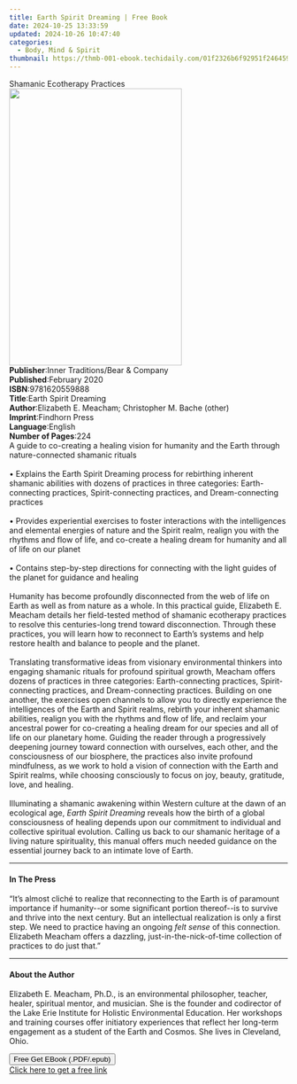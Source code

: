 ```yaml
---
title: Earth Spirit Dreaming | Free Book
date: 2024-10-25 13:33:59
updated: 2024-10-26 10:47:40
categories:
  - Body, Mind & Spirit
thumbnail: https://thmb-001-ebook.techidaily.com/01f2326b6f92951f246459b4beddf85b06c476c695170954a3d0877e3f83b149.jpg
---
```

<main id="book-container">
  <div class="flex flex-col">
    <div class="book-brief flex-1 py-6 px-4 sm:p-6 md:py-10 md:px-8">
      <!-- brief-->
      <div class="book-brief-main">Shamanic Ecotherapy Practices</div>
    </div>
    <div
      class="book-meta-info flex-1 grid gap-4 col-start-1 col-end-3 row-start-1 sm:mb-6 sm:grid-cols-4 lg:gap-6 lg:col-start-2 lg:row-end-6 lg:row-span-6 lg:mb-0"
    >
      <div
        class="book-meta-info-left place-content-center mt-4 p-4 text-sm leading-6 col-start-2 col-span-2 dark:text-slate-400"
      >
        <img
          class="w-full h-500 object-cover rounded-lg sm:h-255 sm:col-span-2 lg:col-span-full"
          src="https://img-001-ebook.techidaily.com/ff3147447a9256ecc151f9590b340fa9d4bf0adfa6167c03244a36fed069f3ac.jpg"
          alt=""
          width="312"
          height="500"
        />
      </div>
      <div
        class="book-meta-info-right mt-2 col-start-1 row-start-2 col-span-3 self-center"
      >
        <!-- meta data  -->
        <div class="flex flex-col px-4 md:px-8">
          <div class="flex-1">
            <strong>Publisher</strong>:<span class="px-2"
              >Inner Traditions/Bear &amp; Company</span
            >
          </div>
          <div class="flex-1">
            <strong>Published</strong>:<span class="px-2">February 2020</span>
          </div>
          <div class="flex-1">
            <strong>ISBN</strong>:<span class="px-2">9781620559888</span>
          </div>
          <div class="flex-1">
            <strong>Title</strong>:<span class="px-2"
              >Earth Spirit Dreaming</span
            >
          </div>
          <div class="flex-1">
            <strong>Author</strong>:<span class="px-2"
              >Elizabeth E. Meacham; Christopher M. Bache (other)</span
            >
          </div>
          <div class="flex-1">
            <strong>Imprint</strong>:<span class="px-2">Findhorn Press</span>
          </div>
          <div class="flex-1">
            <strong>Language</strong>:<span class="px-2">English</span>
          </div>
          <div class="flex-1">
            <strong>Number of Pages</strong>:<span class="px-2">224</span>
          </div>
        </div>
      </div>
    </div>
    <div class="book-description flex-1 py-6 px-4 sm:p-6 md:py-10 md:px-8">
      <div class="book-description-main">
        <div accordion-content="" id="description">
          A guide to co-creating a healing vision for humanity and the Earth
          through nature-connected shamanic rituals <br /><br />• Explains the
          Earth Spirit Dreaming process for rebirthing inherent shamanic
          abilities with dozens of practices in three categories:
          Earth-connecting practices, Spirit-connecting practices, and
          Dream-connecting practices <br /><br />• Provides experiential
          exercises to foster interactions with the intelligences and elemental
          energies of nature and the Spirit realm, realign you with the rhythms
          and flow of life, and co-create a healing dream for humanity and all
          of life on our planet <br /><br />• Contains step-by-step directions
          for connecting with the light guides of the planet for guidance and
          healing <br /><br />Humanity has become profoundly disconnected from
          the web of life on Earth as well as from nature as a whole. In this
          practical guide, Elizabeth E. Meacham details her field-tested method
          of shamanic ecotherapy practices to resolve this centuries-long trend
          toward disconnection. Through these practices, you will learn how to
          reconnect to Earth’s systems and help restore health and balance to
          people and the planet. <br /><br />Translating transformative ideas
          from visionary environmental thinkers into engaging shamanic rituals
          for profound spiritual growth, Meacham offers dozens of practices in
          three categories: Earth-connecting practices, Spirit-connecting
          practices, and Dream-connecting practices. Building on one another,
          the exercises open channels to allow you to directly experience the
          intelligences of the Earth and Spirit realms, rebirth your inherent
          shamanic abilities, realign you with the rhythms and flow of life, and
          reclaim your ancestral power for co-creating a healing dream for our
          species and all of life on our planetary home. Guiding the reader
          through a progressively deepening journey toward connection with
          ourselves, each other, and the consciousness of our biosphere, the
          practices also invite profound mindfulness, as we work to hold a
          vision of connection with the Earth and Spirit realms, while choosing
          consciously to focus on joy, beauty, gratitude, love, and healing.
          <br /><br />Illuminating a shamanic awakening within Western culture
          at the dawn of an ecological age, <i>Earth Spirit Dreaming</i> reveals
          how the birth of a global consciousness of healing depends upon our
          commitment to individual and collective spiritual evolution. Calling
          us back to our shamanic heritage of a living nature spirituality, this
          manual offers much needed guidance on the essential journey back to an
          intimate love of Earth.
        </div>
        <div class="accordion-fader"></div>
      </div>
    </div>
    <div class="book-excerpts flex-1 py-6 px-4 sm:p-6 md:py-10 md:px-8">
      <!-- excerpts-->
      <div class="book-excerpts-main">
        <hr />
        <h4 class="placeholder placeholder-heading">
          <span>In The Press</span>
        </h4>
        <p>
          “It’s almost cliché to realize that reconnecting to the Earth is of
          paramount importance if humanity--or some significant portion
          thereof--is to survive and thrive into the next century. But an
          intellectual realization is only a first step. We need to practice
          having an ongoing <i>felt sense</i> of this connection. Elizabeth
          Meacham offers a dazzling, just-in-the-nick-of-time collection of
          practices to do just that.”
        </p>
      </div>
    </div>
    <div class="book-about-author flex-1 py-6 px-4 sm:p-6 md:py-10 md:px-8">
      <!-- about author-->
      <div class="book-main-author-main">
        <hr />
        <h4 class="placeholder placeholder-heading">
          <span>About the Author</span>
        </h4>
        <p>
          Elizabeth E. Meacham, Ph.D., is an environmental philosopher, teacher,
          healer, spiritual mentor, and musician. She is the founder and
          codirector of the Lake Erie Institute for Holistic Environmental
          Education. Her workshops and training courses offer initiatory
          experiences that reflect her long-term engagement as a student of the
          Earth and Cosmos. She lives in Cleveland, Ohio.
        </p>
      </div>
    </div>
    <div class="book-free-get flex-1 py-6 px-4 sm:p-6 md:py-10 md:px-8">
      <button
        id="btn-free-get"
        class="bg-blue-500 hover:bg-blue-700 text-white font-bold py-2 px-4 rounded"
      >
        Free Get EBook (.PDF/.epub)
      </button>
      <div id="countdown-display" class="px-2 text-lg mt-2"></div>
      <a
        id="free-link"
        class="hidden bg-blue-500 hover:bg-blue-700 text-white font-bold py-2 px-4 rounded"
        href="https://www.ebooks.com/en-us/book/209676663/earth-spirit-dreaming/elizabeth-e-meacham/"
        target="_blank"
        >Click here to get a free link</a
      >
    </div>
    <script>
      let countdownTime = 0;
      let countdownInterval = null;
      document
        .getElementById('btn-free-get')
        .addEventListener('click', startCountdown);
      function startCountdown() {
        countdownTime = new Date().getTime() + 60000 * 3;
        countdownInterval = setInterval(updateCountdown, 1000);
        document.getElementById('btn-free-get').disabled = true;
        document
          .getElementById('btn-free-get')
          .classList.add('bg-gray-500', 'cursor-not-allowed');
      }
      function updateCountdown() {
        let currentTime = new Date().getTime();
        let timeLeft = countdownTime - currentTime;
        let secondsLeft = Math.floor(timeLeft / 1000);
        document.getElementById('countdown-display').innerHTML =
          `Remaining time: ${secondsLeft} seconds.`;
        if (secondsLeft <= 0) {
          clearInterval(countdownInterval);
          document.getElementById('btn-free-get').classList.add('hidden');
          document.getElementById('free-link').classList.remove('hidden');
          document.getElementById('countdown-display').innerHTML = '';
        }
      }
    </script>
  </div>
</main>
